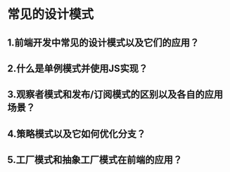 # 常见的设计模式

## 1.前端开发中常见的设计模式以及它们的应用？

## 2.什么是单例模式并使用JS实现？

## 3.观察者模式和发布/订阅模式的区别以及各自的应用场景？

## 4.策略模式以及它如何优化分支？

## 5.工厂模式和抽象工厂模式在前端的应用？